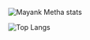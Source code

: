 ![Mayank Metha stats](https://github-readme-stats.vercel.app/api?username=mayankmetha&show_icons=true&theme=vision-friendly-dark&count_private=true&show_icons=true)

![Top Langs](https://github-readme-stats.vercel.app/api/top-langs/?username=mayankmetha&show_icons=true&theme=vision-friendly-dark&langs_count=10&layout=compact)
